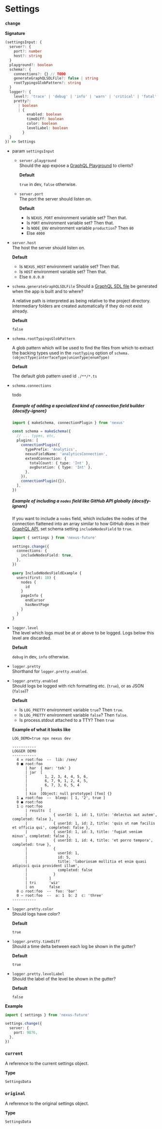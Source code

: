 # Settings

### `change`

**Signature**

<!-- prettier-ignore -->
```ts
(settingsInput: {
  server?: {
    port?: number
    host?: string
  }
  playground?: boolean
  schema?: {
    connections?: {} // TODO
    generateGraphQLSDLFile?: false | string
    rootTypingsGlobPattern?: string
  }
  logger?: {
    level?: 'trace' | 'debug' | 'info' | 'warn' | 'critical' | 'fatal'
    pretty?:
      | boolean
      | {
          enabled: boolean
          timeDiff: boolean
          color: boolean
          levelLabel: boolean
        }
  }
}) => Settings
```

- param `settingsInput`

  - `server.playground`  
    Should the app expose a [GraphQL Playground](https://github.com/prisma-labs/graphql-playground) to clients?

    **Default**

    `true` in dev, `false` otherwise.

  * `server.port`  
    The port the server should listen on.

    **Default**

    - Is `NEXUS_PORT` environment variable set? Then that.
    - Is `PORT` environment variable set? Then that.
    - Is `NODE_ENV` environment variable `production`? Then `80`
    - Else `4000`

* `server.host`  
  The host the server should listen on.

  **Default**

  - Is `NEXUS_HOST` environment variable set? Then that.
  - Is `HOST` environment variable set? Then that.
  - Else `0.0.0.0`

* `schema.generateGraphQLSDLFile`
  Should a [GraphQL SDL file](https://www.prisma.io/blog/graphql-sdl-schema-definition-language-6755bcb9ce51) be generated when the app is built and to where?

  A relative path is interpreted as being relative to the project directory. Intermediary folders are created automatically if they do not exist already.

  **Default**

  `false`

* `schema.rootTypingsGlobPattern`

  A glob pattern which will be used to find the files from which to extract the backing types used in the `rootTyping` option of `schema.(objectType|interfaceType|unionType|enumType)`

  **Default**

  The default glob pattern used id `./**/*.ts`

* `schema.connections`

  todo

  ##### Example of adding a specialized kind of connection field builder {docsify-ignore}

  ```ts
  import { makeSchema, connectionPlugin } from 'nexus'

  const schema = makeSchema({
    // ... types, etc,
    plugins: [
      connectionPlugin({
        typePrefix: 'Analytics',
        nexusFieldName: 'analyticsConnection',
        extendConnection: {
          totalCount: { type: 'Int' },
          avgDuration: { type: 'Int' },
        },
      }),
      connectionPlugin({}),
    ],
  })
  ```

  ##### Example of including a `nodes` field like GitHub API globally {docsify-ignore}

  If you want to include a `nodes` field, which includes the nodes of the connection flattened into an array similar to how GitHub does in their [GraphQL API](https://developer.github.com/v4/), set schema setting `includeNodesField` to `true`.

  ```ts
  import { settings } from 'nexus-future'

  settings.change({
    connections: {
      includeNodesField: true,
    },
  })
  ```

  ```graphql
  query IncludeNodesFieldExample {
    users(first: 10) {
      nodes {
        id
      }
      pageInfo {
        endCursor
        hasNextPage
      }
    }
  }
  ```

- `logger.level`  
  The level which logs must be at or above to be logged. Logs below this level are discarded.

  **Default**

  `debug` in dev, `info` otherwise.

- `logger.pretty`  
  Shorthand for `logger.pretty.enabled`.

* `logger.pretty.enabled`  
  Should logs be logged with rich formatting etc. (`true`), or as JSON (`false`)?

  **Default**

  - Is `LOG_PRETTY` environment variable `true`? Then `true`.
  - Is `LOG_PRETTY` environment variable `false`? Then `false`.
  - Is process.stdout attached to a TTY? Then `true`

  **Example of what it looks like**

  ```
  LOG_DEMO=true npx nexus dev
  ```

  ```
  -----------
  LOGGER DEMO
  -----------
    4 ✕ root:foo  --  lib: /see/
    0 ■ root:foo
        | har  { mar: 'tek' }
        | jar  [
        |        1, 2, 3, 4, 4, 5, 6,
        |        6, 7, 9, 1, 2, 4, 5,
        |        6, 7, 3, 6, 5, 4
        |      ]
        | kio  [Object: null prototype] [foo] {}
    1 ▲ root:foo  --  bleep: [ 1, '2', true ]
    0 ● root:foo
    1 ○ root:foo
        | results  [
        |            { userId: 1, id: 1, title: 'delectus aut autem', completed: false },
        |            { userId: 1, id: 2, title: 'quis ut nam facilis et officia qui', completed: false },
        |            { userId: 1, id: 3, title: 'fugiat veniam minus', completed: false },
        |            { userId: 1, id: 4, title: 'et porro tempora', completed: true },
        |            {
        |              userId: 1,
        |              id: 5,
        |              title: 'laboriosam mollitia et enim quasi adipisci quia provident illum',
        |              completed: false
        |            }
        |          ]
        | tri      'wiz'
        | on       false
    0 ○ root:foo  --  foo: 'bar'
    0 — root:foo  --  a: 1  b: 2  c: 'three'
  -----------
  ```

* `logger.pretty.color`  
  Should logs have color?

  **Default**

  `true`

* `logger.pretty.timeDiff`  
  Should a time delta between each log be shown in the gutter?

  **Default**

  `true`

- `logger.pretty.levelLabel`  
  Should the label of the level be shown in the gutter?

  **Default**

  `false`

**Example**

```ts
import { settings } from 'nexus-future'

settings.change({
  server: {
    port: 9876,
  },
})
```

### `current`

A reference to the current settings object.

**Type**

```ts
SettingsData
```

### `original`

A reference to the original settings object.

**Type**

```ts
SettingsData
```
